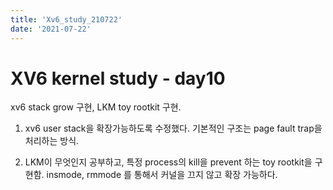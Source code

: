 ```yaml
---
title: 'Xv6_study_210722'
date: '2021-07-22'
---
```


# XV6 kernel study - day10

xv6 stack grow 구현, LKM toy rootkit 구현.
<br>

1. xv6 user stack을 확장가능하도록 수정했다. 기본적인 구조는 page fault trap을 처리하는 방식.  

2. LKM이 무엇인지 공부하고, 특정 process의 kill을 prevent 하는 toy rootkit을 구현함. insmode, rmmode 를 통해서 커널을 끄지 않고 확장 가능하다.
